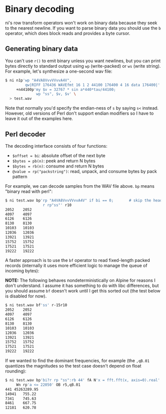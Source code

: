 # Binary decoding
ni's row transform operators won't work on binary data because they seek to the
nearest newline. If you want to parse binary data you should use the `b`
operator, which does block reads and provides a byte cursor.

## Generating binary data
You can't use `r()` to emit binary unless you want newlines, but you can print
bytes directly to standard output using `wp` (write-packed) or `ws` (write
string). For example, let's synthesize a one-second wav file:

```bash
$ ni n1p'wp "A4VA8VvvVVvvA4V",
         qw|RIFF 176436 WAVEfmt 16 1 2 44100 176400 4 16 data 176400|' \
     +n44100p'my $v = 32767 * sin a*440*tau/44100;
              wp "ss", $v, $v' \
  > test.wav
```

Note that normally you'd specify the endian-ness of `s` by saying `s<` instead.
However, old versions of Perl don't support endian modifiers so I have to leave
it out of the examples here.

## Perl decoder
The decoding interface consists of four functions:

- `$offset = bi`: absolute offset of the next byte
- `$bytes = pb(n)`: peek and return N bytes
- `$bytes = rb(n)`: consume and return N bytes
- `@value = rp("packstring")`: read, unpack, and consume bytes by pack pattern

For example, we can decode samples from the WAV file above. `bp` means "binary
read with perl":

```bash
$ ni test.wav bp'rp "A4VA8VvvVVvvA4V" if bi == 0;       # skip the header
                 r rp"ss"' r10
2052	2052
4097	4097
6126	6126
8130	8130
10103	10103
12036	12036
13921	13921
15752	15752
17521	17521
19222	19222
```

A faster approach is to use the `bf` operator to read fixed-length packed
records (internally it uses more efficient logic to manage the queue of
incoming bytes):

**NOTE:** The following behaves nondeterministically on Alpine for reasons I
don't understand. I assume it has something to do with libc differences, but
you should assume `bf` doesn't work until I get this sorted out (the test below
is disabled for now).

```sh
$ ni test.wav bf'ss' r-15r10
2052	2052
4097	4097
6126	6126
8130	8130
10103	10103
12036	12036
13921	13921
15752	15752
17521	17521
19222	19222
```

If we wanted to find the dominant frequencies, for example (the `,qB.01`
quantizes the magnitudes so the test case doesn't depend on float rounding):

```bash
$ ni test.wav bp'bi?r rp "ss":rb 44' fA N'x = fft.fft(x, axis=0).real' \
     Wn rp'a <= 22050' OB r5,qB.01
441	45263289.95
14941	755.22
7341	745.63
8461	667.75
12181	620.78
```
